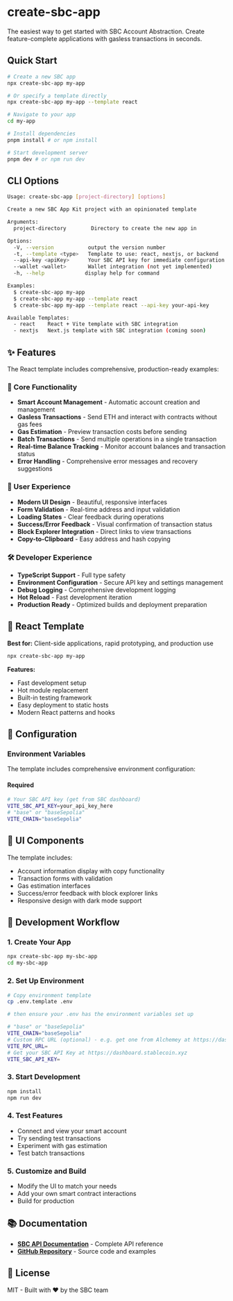 # create-sbc-app

The easiest way to get started with SBC Account Abstraction. Create feature-complete applications with gasless transactions in seconds.

## Quick Start

```bash
# Create a new SBC app
npx create-sbc-app my-app

# Or specify a template directly
npx create-sbc-app my-app --template react

# Navigate to your app
cd my-app

# Install dependencies
pnpm install # or npm install

# Start development server
pnpm dev # or npm run dev
```

## CLI Options

```bash
Usage: create-sbc-app [project-directory] [options]

Create a new SBC App Kit project with an opinionated template

Arguments:
  project-directory        Directory to create the new app in

Options:
  -V, --version           output the version number
  -t, --template <type>   Template to use: react, nextjs, or backend
  --api-key <apiKey>      Your SBC API key for immediate configuration
  --wallet <wallet>       Wallet integration (not yet implemented)
  -h, --help             display help for command

Examples:
  $ create-sbc-app my-app
  $ create-sbc-app my-app --template react
  $ create-sbc-app my-app --template react --api-key your-api-key

Available Templates:
  - react    React + Vite template with SBC integration
  - nextjs   Next.js template with SBC integration (coming soon)
```

## ✨ Features

The React template includes comprehensive, production-ready examples:

### 🔋 Core Functionality

- **Smart Account Management** - Automatic account creation and management
- **Gasless Transactions** - Send ETH and interact with contracts without gas fees
- **Gas Estimation** - Preview transaction costs before sending
- **Batch Transactions** - Send multiple operations in a single transaction
- **Real-time Balance Tracking** - Monitor account balances and transaction status
- **Error Handling** - Comprehensive error messages and recovery suggestions

### 🎨 User Experience

- **Modern UI Design** - Beautiful, responsive interfaces
- **Form Validation** - Real-time address and input validation
- **Loading States** - Clear feedback during operations
- **Success/Error Feedback** - Visual confirmation of transaction status
- **Block Explorer Integration** - Direct links to view transactions
- **Copy-to-Clipboard** - Easy address and hash copying

### 🛠️ Developer Experience

- **TypeScript Support** - Full type safety
- **Environment Configuration** - Secure API key and settings management
- **Debug Logging** - Comprehensive development logging
- **Hot Reload** - Fast development iteration
- **Production Ready** - Optimized builds and deployment preparation

## 🚀 React Template

**Best for:** Client-side applications, rapid prototyping, and production use

```bash
npx create-sbc-app my-app
```

**Features:**

- Fast development setup
- Hot module replacement
- Built-in testing framework
- Easy deployment to static hosts
- Modern React patterns and hooks

## 📝 Configuration

### Environment Variables

The template includes comprehensive environment configuration:

#### Required

```bash
# Your SBC API key (get from SBC dashboard)
VITE_SBC_API_KEY=your_api_key_here
# "base" or "baseSepolia"
VITE_CHAIN="baseSepolia"
```

## 📱 UI Components

The template includes:

- Account information display with copy functionality
- Transaction forms with validation
- Gas estimation interfaces
- Success/error feedback with block explorer links
- Responsive design with dark mode support

## 🚀 Development Workflow

### 1. Create Your App

```bash
npx create-sbc-app my-sbc-app
cd my-sbc-app
```

### 2. Set Up Environment

```bash
# Copy environment template
cp .env.template .env

# then ensure your .env has the environment variables set up

# "base" or "baseSepolia"
VITE_CHAIN="baseSepolia" 
# Custom RPC URL (optional) - e.g. get one from Alchemey at https://dashboard.alchemy.com/apps
VITE_RPC_URL=
# Get your SBC API Key at https://dashboard.stablecoin.xyz
VITE_SBC_API_KEY=
```

### 3. Start Development

```bash
npm install
npm run dev
```

### 4. Test Features

- Connect and view your smart account
- Try sending test transactions
- Experiment with gas estimation
- Test batch transactions

### 5. Customize and Build

- Modify the UI to match your needs
- Add your own smart contract interactions
- Build for production

## 📚 Documentation

- **[SBC API Documentation](https://docs.stablecoin.xyz)** - Complete API reference
- **[GitHub Repository](https://github.com/stablecoinxyz/app-kit)** - Source code and examples

## 📄 License

MIT - Built with ❤️ by the SBC team
